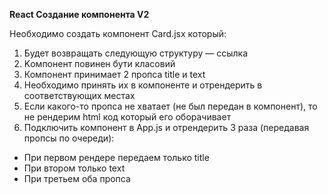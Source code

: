 **React Создание компонента V2**

Необходимо создать компонент Card.jsx который:

1. Будет возвращать следующую структуру — ссылка
2. Kомпонент повинен бути класовий
3. Компонент принимает 2 пропса title и text
4. Необходимо принять их в компоненте и отрендерить в соответствующих местах
5. Если какого-то пропса не хватает (не был передан в компонент), то не рендерим html код который его оборачивает
6. Подключить компонент в App.js и отрендерить 3 раза (передавая пропсы по очереди):
* При первом рендере передаем только title
* При втором только text
* При третьем оба пропса